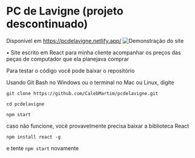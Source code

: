 # PC de Lavigne (projeto descontinuado) 
Disponível em https://pcdelavigne.netlify.app/
![Demonstração do site](https://i.imgur.com/FVXEBwZ.png)

• Site escrito em React para minha cliente acompanhar os preços das peças de computador que ela planejava comprar 

Para testar o código você pode baixar o repositório

Usando Git Bash no Windows ou o terminal no Mac ou Linux, digite

`git clone https://github.com/CalebMartim/pcdelavigne.git`

`cd pcdelavigne`

`npm start`

caso não funcione, você provavelmente precisa baixar a biblioteca React 

`npm install react -g`

e tente `npm start` novamente 
